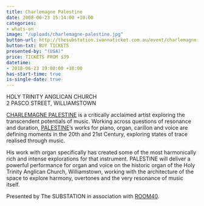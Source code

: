 ```yaml
---
title: Charlemagne Palestine
date: 2008-06-23 15:14:00 +10:00
categories:
- whats-on
image: "/uploads/charlemagne-palestine.jpg"
button-url: http://thesubstation.iwannaticket.com.au/event/charlemagne-palestine-usa-MTQzNzI
button-txt: BUY TICKETS
presented-by: "(USA)"
price: TICKETS FROM $39
datetime:
- 2018-06-23 19:00:00 +10:00
has-start-time: true
is-single-date: true
---
```


HOLY TRINITY ANGLICAN CHURCH <br>
2 PASCO STREET, WILLIAMSTOWN

[CHARLEMAGNE PALESTINE](https://www.theguardian.com/music/2010/mar/04/charlemagne-palestine-carillon-bells) is a critically acclaimed artist exploring the transcendent potentials of music. Working across questions of resonance and duration, [PALESTINE](https://www.youtube.com/watch?v=bulibjyaQ0s&t=1247s)’s works for piano, organ, carillon and voice are defining moments in the 20th and 21st Century, exploring states of trace realised through music.

His work with organ specifically has created some of the most harmonically rich and intense explorations for that instrument. PALESTINE will deliver a powerful performance for organ and voice on the historic organ of the Holy Trinity Anglican Church, Williamstown, working with the architecture of the space to explore harmony, overtones and the very resonance of music itself. 

Presented by The SUBSTATION in association with [ROOM40](http://room40.org/).

